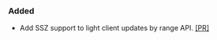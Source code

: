 ### Added

- Add SSZ support to light client updates by range API. [[PR]](https://github.com/prysmaticlabs/prysm/pull/15082)